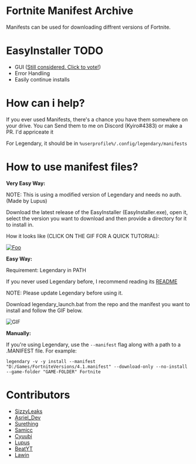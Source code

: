 # Fortnite Manifest Archive
Manifests can be used for downloading diffrent versions of Fortnite.

# EasyInstaller TODO
- GUI ([Still considered. Click to vote!](https://www.strawpoll.me/42455227))
- Error Handling
- Easily continue installs

# How can i help?
If you ever used Manifests, there's a chance you have them somewhere on your drive. You can Send them to me on Discord (Kyiro#4383) or make a PR. I'd appriceate it

For Legendary, it should be in `%userprofile%/.config/legendary/manifests`
# How to use manifest files?

**Very Easy Way:**

NOTE: This is using a modified version of Legendary and needs no auth. (Made by Lupus)

Download the latest release of the EasyInstaller (EasyInstaller.exe), open it, select the version you want to download and then provide a directory for it to install in.

How it looks like (CLICK ON THE GIF FOR A QUICK TUTORIAL):

[![Foo](https://i.imgur.com/HWrCCci.gif)](https://streamable.com/iwuivs)

**Easy Way:**

Requirement: Legendary in PATH


If you never used Legendary before, I recommend reading its [README](https://github.com/derrod/legendary/blob/master/README.md)

NOTE: Please update Legendary before using it.

Download legendary_launch.bat from the repo and the manifest you want to install and follow the GIF below.

![GIF](https://i.imgur.com/nbKV9xc.gif)

**Manually:**

If you're using Legendary, use the `--manifest` flag along with a path to a .MANIFEST file.
For example:

    legendary -v -y install --manifest "D:/Games/FortniteVersions/4.1.manifest" --download-only --no-install --game-folder "GAME-FOLDER" Fortnite

# Contributors
- [SizzyLeaks](https://github.com/SizzyLeaks)
- [Asriel_Dev](https://github.com/WorkingRobot)
- [Surething](https://twitter.com/al7sayan)
- [Samicc](https://github.com/notsamicc)
- [Cyuubi](https://github.com/Cyuubi)
- [Lupus](https://github.com/EZFNDEV)
- [BeatYT](https://github.com/Beat-YT)
- [Lawin](https://github.com/Lawin0129)
